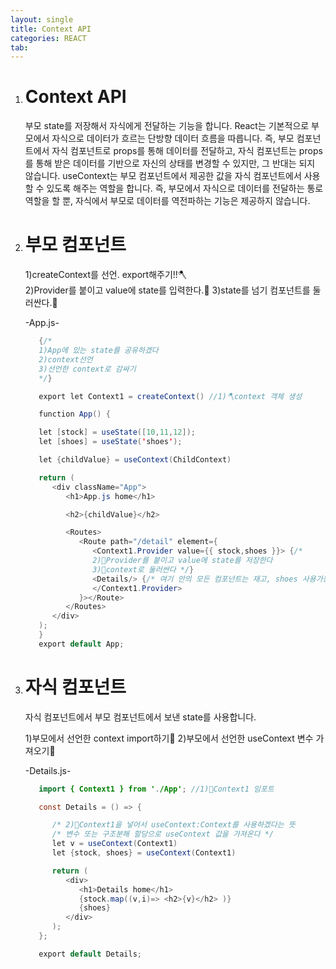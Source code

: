 ```yaml
---
layout: single
title: Context API
categories: REACT
tab: 
---
```


1. # Context API
   부모 state를 저장해서 자식에게 전달하는 기능을 합니다. React는 기본적으로 부모에서 자식으로 데이터가 흐르는 단방향 데이터 흐름을 따릅니다. 즉, 부모 컴포넌트에서 자식 컴포넌트로 props를 통해 데이터를 전달하고, 자식 컴포넌트는 props를 통해 받은 데이터를 기반으로 자신의 상태를 변경할 수 있지만, 그 반대는 되지 않습니다. useContext는 부모 컴포넌트에서 제공한 값을 자식 컴포넌트에서 사용할 수 있도록 해주는 역할을 합니다. 즉, 부모에서 자식으로 데이터를 전달하는 통로 역할을 할 뿐, 자식에서 부모로 데이터를 역전파하는 기능은 제공하지 않습니다.   

1. # 부모 컴포넌트

   1)createContext를 선언. export해주기!!🪓   
   2)Provider를 붙이고 value에 state를 입력한다.🧹
   3)state를 넘기 컴포넌트를 둘러싼다.💉   
   

   -App.js-   
   ```java
      {/*
      1)App에 있는 state를 공유하겠다
      2)context선언
      3)선언한 context로 감싸기
      */}

      export let Context1 = createContext() //1)🪓context 객체 생성

      function App() {

      let [stock] = useState([10,11,12]);
      let [shoes] = useState('shoes');

      let {childValue} = useContext(ChildContext)

      return (
         <div className="App">
            <h1>App.js home</h1>

            <h2>{childValue}</h2>

            <Routes>
               <Route path="/detail" element={
                  <Context1.Provider value={{ stock,shoes }}> {/* 
                  2)🧹Provider를 붙이고 value에 state를 저장한다
                  3)💉context로 둘러싼다 */}
                  <Details/> {/* 여기 안의 모든 컴포넌트는 재고, shoes 사용가능 */}
                  </Context1.Provider>
               }></Route>
            </Routes>
         </div>
      );
      }
      export default App;
   ```

1. # 자식 컴포넌트
   자식 컴포넌트에서 부모 컴포넌트에서 보낸 state를 사용합니다.   

   1)부모에서 선언한 context import하기🔺
   2)부모에서 선언한 useContext 변수 가져오기🔸   

   -Details.js-   
   ```java
      import { Context1 } from './App'; //1)🔺Context1 임포트

      const Details = () => {

         /* 2)🔸Context1을 넣어서 useContext:Context를 사용하겠다는 뜻
         /* 변수 또는 구조분해 할당으로 useContext 값을 가져온다 */
         let v = useContext(Context1) 
         let {stock, shoes} = useContext(Context1)

         return (
            <div>
               <h1>Details home</h1>
               {stock.map((v,i)=> <h2>{v}</h2> )}
               {shoes}
            </div>
         );
      };

      export default Details;
   ```
